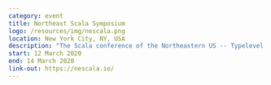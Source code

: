 ```yaml
---
category: event
title: Northeast Scala Symposium
logo: /resources/img/nescala.png
location: New York City, NY, USA
description: "The Scala conference of the Northeastern US -- Typelevel Summit, NE Scala proper, plus Unconference"
start: 12 March 2020
end: 14 March 2020
link-out: https://nescala.io/
---
```

